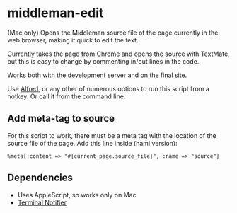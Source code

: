 middleman-edit
==============

(Mac only) Opens the Middleman source file of the page currently in the web browser, making it quick to edit the text.

Currently takes the page from Chrome and opens the source with TextMate, but this is easy to change by commenting
in/out lines in the code.

Works both with the development server and on the final site.

Use [Alfred](http://www.alfredapp.com/), or any other of numerous options to run this script from a hotkey. Or
 call it from the command line.


## Add meta-tag to source

For this script to work, there must be a meta tag with the location of the source file
 of the page. Add this line inside <head> (haml version):

`%meta{:content => "#{current_page.source_file}", :name => "source"}`


## Dependencies

* Uses AppleScript, so works only on Mac
* [Terminal Notifier](http://rubygems.org/gems/terminal-notifier)